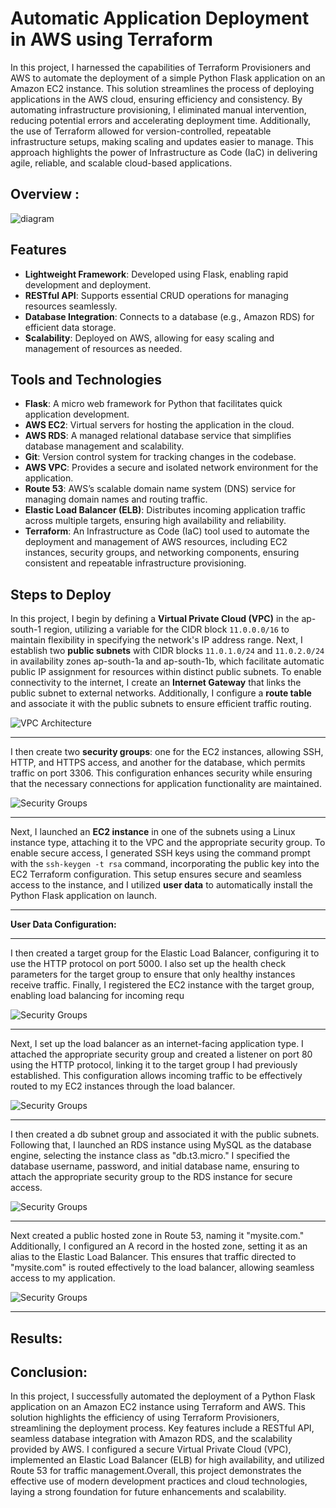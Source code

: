 ﻿# Automatic Application Deployment in AWS using Terraform

In this project, I harnessed the capabilities of Terraform Provisioners and AWS to automate the deployment of a simple Python Flask application on an Amazon EC2 instance. This solution streamlines the process of deploying applications in the AWS cloud, ensuring efficiency and consistency. By automating infrastructure provisioning, I eliminated manual intervention, reducing potential errors and accelerating deployment time. Additionally, the use of Terraform allowed for version-controlled, repeatable infrastructure setups, making scaling and updates easier to manage. This approach highlights the power of Infrastructure as Code (IaC) in delivering agile, reliable, and scalable cloud-based applications.

## Overview :
![diagram](https://github.com/gopika09/Python_Flask_App_Terraform_Code/blob/main/diagram.png)

## Features

- **Lightweight Framework**: Developed using Flask, enabling rapid development and deployment.
- **RESTful API**: Supports essential CRUD operations for managing resources seamlessly.
- **Database Integration**: Connects to a database (e.g., Amazon RDS) for efficient data storage.
- **Scalability**: Deployed on AWS, allowing for easy scaling and management of resources as needed.

## Tools and Technologies

- **Flask**: A micro web framework for Python that facilitates quick application development.
- **AWS EC2**: Virtual servers for hosting the application in the cloud.
- **AWS RDS**: A managed relational database service that simplifies database management and scalability.
- **Git**: Version control system for tracking changes in the codebase.
- **AWS VPC**: Provides a secure and isolated network environment for the application.
- **Route 53**: AWS’s scalable domain name system (DNS) service for managing domain names and routing traffic.
- **Elastic Load Balancer (ELB)**: Distributes incoming application traffic across multiple targets, ensuring high availability and reliability.
- **Terraform**: An Infrastructure as Code (IaC) tool used to automate the deployment and management of AWS resources, including EC2 instances, security groups, and networking components, ensuring consistent and repeatable infrastructure provisioning.
 

## Steps to Deploy



In this project, I begin by defining a **Virtual Private Cloud (VPC)** in the ap-south-1 region, utilizing a variable for the CIDR block `11.0.0.0/16` to maintain flexibility in specifying the network's IP address range. Next, I establish two **public subnets** with CIDR blocks `11.0.1.0/24` and `11.0.2.0/24` in availability zones ap-south-1a and ap-south-1b, which facilitate automatic public IP assignment for resources within distinct public subnets. To enable connectivity to the internet, I create an **Internet Gateway** that links the public subnet to external networks. Additionally, I configure a **route table** and associate it with the public subnets to ensure efficient traffic routing.

![VPC Architecture](path_to_image/vpc.png)

---

I then create two **security groups**: one for the EC2 instances, allowing SSH, HTTP, and HTTPS access, and another for the database, which permits traffic on port 3306. This configuration enhances security while ensuring that the necessary connections for application functionality are maintained.

![Security Groups](path_to_image/security_groups.png)

---

Next, I launched an **EC2 instance** in one of the subnets using a Linux instance type, attaching it to the VPC and the appropriate security group. To enable secure access, I generated SSH keys using the command prompt with the `ssh-keygen -t rsa` command, incorporating the public key into the EC2 Terraform configuration. This setup ensures secure and seamless access to the instance, and I utilized **user data** to automatically install the Python Flask application on launch.

---

**User Data Configuration:**

---

I then created a target group for the Elastic Load Balancer, configuring it to use the HTTP protocol on port 5000. I also set up the health check parameters for the target group to ensure that only healthy instances receive traffic. Finally, I registered the EC2 instance with the target group, enabling load balancing for incoming requ

![Security Groups](path_to_image/security_groups.png)

---

Next, I set up the load balancer as an internet-facing application type. I attached the appropriate security group and created a listener on port 80 using the HTTP protocol, linking it to the target group I had previously established. This configuration allows incoming traffic to be effectively routed to my EC2 instances through the load balancer.  

![Security Groups](path_to_image/security_groups.png)

---

I then created a db subnet group and associated it with the public subnets. Following that, I launched an RDS instance using MySQL as the database engine, selecting the instance class as "db.t3.micro." I specified the database username, password, and initial database name, ensuring to attach the appropriate security group to the RDS instance for secure access.  

![Security Groups](path_to_image/security_groups.png)

---

Next created a public hosted zone in Route 53, naming it "mysite.com." Additionally, I configured an A record in the hosted zone, setting it as an alias to the Elastic Load Balancer. This ensures that traffic directed to "mysite.com" is routed effectively to the load balancer, allowing seamless access to my application.  

![Security Groups](path_to_image/security_groups.png)

---

## Results:

## Conclusion:

In this project, I successfully automated the deployment of a Python Flask application on an Amazon EC2 instance using Terraform and AWS. This solution highlights the efficiency of using Terraform Provisioners, streamlining the deployment process. Key features include a RESTful API, seamless database integration with Amazon RDS, and the scalability provided by AWS. I configured a secure Virtual Private Cloud (VPC), implemented an Elastic Load Balancer (ELB) for high availability, and utilized Route 53 for traffic management.Overall, this project demonstrates the effective use of modern development practices and cloud technologies, laying a strong foundation for future enhancements and scalability.









